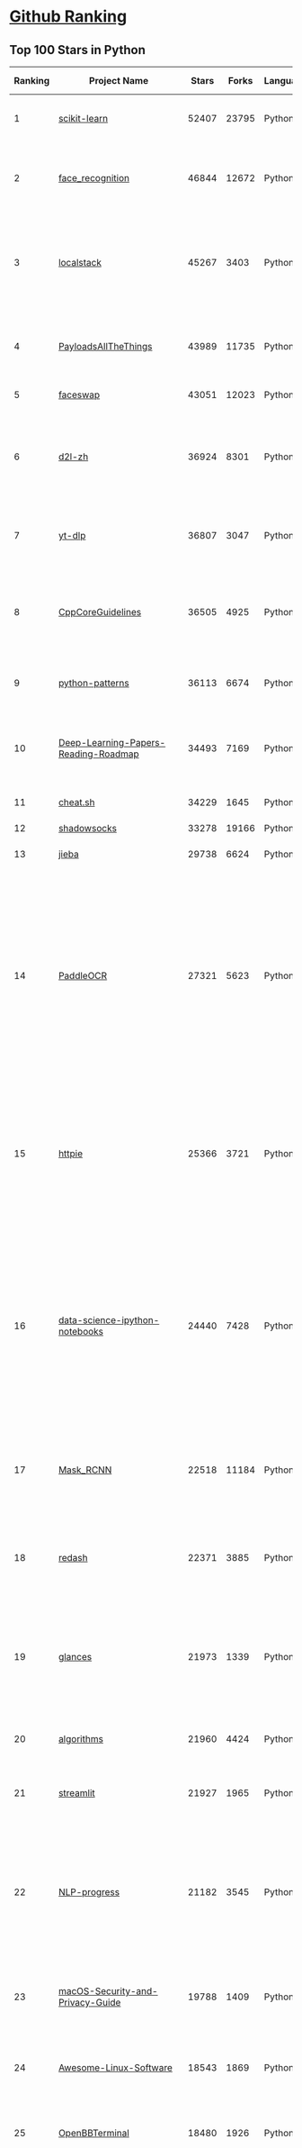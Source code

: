 [Github Ranking](../README.md)
==========

## Top 100 Stars in Python

| Ranking | Project Name | Stars | Forks | Language | Open Issues | Description | Last Commit |
| ------- | ------------ | ----- | ----- | -------- | ----------- | ----------- | ----------- |
| 1 | [scikit-learn](https://github.com/scikit-learn/scikit-learn) | 52407 | 23795 | Python | 1546 | scikit-learn: machine learning in Python | 2022-12-27T01:01:01Z |
| 2 | [face_recognition](https://github.com/ageitgey/face_recognition) | 46844 | 12672 | Python | 673 | The world's simplest facial recognition api for Python and the command line | 2022-12-26T20:27:40Z |
| 3 | [localstack](https://github.com/localstack/localstack) | 45267 | 3403 | Python | 288 | 💻  A fully functional local AWS cloud stack. Develop and test your cloud & Serverless apps offline! | 2022-12-26T22:52:20Z |
| 4 | [PayloadsAllTheThings](https://github.com/swisskyrepo/PayloadsAllTheThings) | 43989 | 11735 | Python | 0 | A list of useful payloads and bypass for Web Application Security and Pentest/CTF | 2022-12-16T13:03:54Z |
| 5 | [faceswap](https://github.com/deepfakes/faceswap) | 43051 | 12023 | Python | 16 | Deepfakes Software For All | 2022-12-20T16:03:25Z |
| 6 | [d2l-zh](https://github.com/d2l-ai/d2l-zh) | 36924 | 8301 | Python | 0 | 《动手学深度学习》：面向中文读者、能运行、可讨论。中英文版被60多个国家的400多所大学用于教学。 | 2022-12-14T02:17:31Z |
| 7 | [yt-dlp](https://github.com/yt-dlp/yt-dlp) | 36807 | 3047 | Python | 790 | A youtube-dl fork with additional features and fixes | 2022-12-27T01:28:54Z |
| 8 | [CppCoreGuidelines](https://github.com/isocpp/CppCoreGuidelines) | 36505 | 4925 | Python | 194 | The C++ Core Guidelines are a set of tried-and-true guidelines, rules, and best practices about coding in C++ | 2022-12-23T13:57:36Z |
| 9 | [python-patterns](https://github.com/faif/python-patterns) | 36113 | 6674 | Python | 9 | A collection of design patterns/idioms in Python | 2022-08-21T11:22:06Z |
| 10 | [Deep-Learning-Papers-Reading-Roadmap](https://github.com/floodsung/Deep-Learning-Papers-Reading-Roadmap) | 34493 | 7169 | Python | 48 | Deep Learning papers reading roadmap for anyone who are eager to learn this amazing tech! | 2022-11-27T13:18:32Z |
| 11 | [cheat.sh](https://github.com/chubin/cheat.sh) | 34229 | 1645 | Python | 98 | the only cheat sheet you need | 2022-12-14T00:11:31Z |
| 12 | [shadowsocks](https://github.com/shadowsocks/shadowsocks) | 33278 | 19166 | Python | 0 | None | 2022-11-27T06:10:06Z |
| 13 | [jieba](https://github.com/fxsjy/jieba) | 29738 | 6624 | Python | 603 | 结巴中文分词 | 2022-07-17T00:34:33Z |
| 14 | [PaddleOCR](https://github.com/PaddlePaddle/PaddleOCR) | 27321 | 5623 | Python | 1265 | Awesome multilingual OCR toolkits based on PaddlePaddle (practical ultra lightweight OCR system, support 80+ languages recognition, provide data annotation and synthesis tools, support training and deployment among server, mobile, embedded and IoT devices) | 2022-12-26T13:06:19Z |
| 15 | [httpie](https://github.com/httpie/httpie) | 25366 | 3721 | Python | 121 | 🥧 HTTPie for Terminal — modern, user-friendly command-line HTTP client for the API era. JSON support, colors, sessions, downloads, plugins & more. | 2022-12-21T14:02:41Z |
| 16 | [data-science-ipython-notebooks](https://github.com/donnemartin/data-science-ipython-notebooks) | 24440 | 7428 | Python | 12 | Data science Python notebooks: Deep learning (TensorFlow, Theano, Caffe, Keras), scikit-learn, Kaggle, big data (Spark, Hadoop MapReduce, HDFS), matplotlib, pandas, NumPy, SciPy, Python essentials, AWS, and various command lines. | 2022-10-12T07:18:27Z |
| 17 | [Mask_RCNN](https://github.com/matterport/Mask_RCNN) | 22518 | 11184 | Python | 1810 | Mask R-CNN for object detection and instance segmentation on Keras and TensorFlow | 2022-12-01T13:49:38Z |
| 18 | [redash](https://github.com/getredash/redash) | 22371 | 3885 | Python | 507 | Make Your Company Data Driven. Connect to any data source, easily visualize, dashboard and share your data. | 2022-12-22T05:22:45Z |
| 19 | [glances](https://github.com/nicolargo/glances) | 21973 | 1339 | Python | 242 | Glances an Eye on your system. A top/htop alternative for GNU/Linux, BSD, Mac OS and Windows operating systems. | 2022-12-24T05:26:09Z |
| 20 | [algorithms](https://github.com/keon/algorithms) | 21960 | 4424 | Python | 59 | Minimal examples of data structures and algorithms in Python | 2022-12-25T14:36:59Z |
| 21 | [streamlit](https://github.com/streamlit/streamlit) | 21927 | 1965 | Python | 566 | Streamlit — The fastest way to build data apps in Python | 2022-12-26T10:47:33Z |
| 22 | [NLP-progress](https://github.com/sebastianruder/NLP-progress) | 21182 | 3545 | Python | 32 | Repository to track the progress in Natural Language Processing (NLP), including the datasets and the current state-of-the-art for the most common NLP tasks. | 2022-12-01T13:01:59Z |
| 23 | [macOS-Security-and-Privacy-Guide](https://github.com/drduh/macOS-Security-and-Privacy-Guide) | 19788 | 1409 | Python | 11 | Guide to securing and improving privacy on macOS | 2022-12-26T19:09:54Z |
| 24 | [Awesome-Linux-Software](https://github.com/luong-komorebi/Awesome-Linux-Software) | 18543 | 1869 | Python | 8 | A list of awesome applications, software, tools and other materials for Linux distros.  | 2022-12-04T09:57:34Z |
| 25 | [OpenBBTerminal](https://github.com/OpenBB-finance/OpenBBTerminal) | 18480 | 1926 | Python | 203 | Investment Research for Everyone, Anywhere. | 2022-12-26T16:19:30Z |
| 26 | [30-Days-Of-Python](https://github.com/Asabeneh/30-Days-Of-Python) | 17429 | 3994 | Python | 57 | 30 days of Python programming challenge is a step-by-step guide to learn the Python programming language in 30 days. This challenge may take more than100 days, follow your own pace.  | 2022-12-21T12:36:27Z |
| 27 | [PythonRobotics](https://github.com/AtsushiSakai/PythonRobotics) | 17125 | 5407 | Python | 18 | Python sample codes for robotics algorithms. | 2022-12-26T23:04:49Z |
| 28 | [proxy_pool](https://github.com/jhao104/proxy_pool) | 16753 | 4410 | Python | 225 | Python爬虫代理IP池(proxy pool) | 2022-12-18T10:20:01Z |
| 29 | [ddia](https://github.com/Vonng/ddia) | 16439 | 3587 | Python | 1 | 《Designing Data-Intensive Application》DDIA中文翻译 | 2022-12-19T09:42:37Z |
| 30 | [pytorch_geometric](https://github.com/pyg-team/pytorch_geometric) | 16426 | 3001 | Python | 613 | Graph Neural Network Library for PyTorch | 2022-12-27T00:25:21Z |
| 31 | [d2l-en](https://github.com/d2l-ai/d2l-en) | 15950 | 3474 | Python | 54 | Interactive deep learning book with multi-framework code, math, and discussions. Adopted at 400 universities from 60 countries including Stanford, MIT, Harvard, and Cambridge. | 2022-12-24T17:20:06Z |
| 32 | [avatarify-python](https://github.com/alievk/avatarify-python) | 15306 | 2361 | Python | 143 | Avatars for Zoom, Skype and other video-conferencing apps. | 2022-12-03T23:21:54Z |
| 33 | [faker](https://github.com/joke2k/faker) | 15192 | 1709 | Python | 11 | Faker is a Python package that generates fake data for you. | 2022-12-26T01:35:16Z |
| 34 | [Shadowrocket-ADBlock-Rules](https://github.com/h2y/Shadowrocket-ADBlock-Rules) | 14239 | 2294 | Python | 69 | 提供多款 Shadowrocket 规则，带广告过滤功能。用于 iOS 未越狱设备选择性地自动翻墙。 | 2021-04-12T16:11:40Z |
| 35 | [twint](https://github.com/twintproject/twint) | 14208 | 2436 | Python | 520 | An advanced Twitter scraping & OSINT tool written in Python that doesn't use Twitter's API, allowing you to scrape a user's followers, following, Tweets and more while evading most API limitations. | 2022-05-19T19:33:04Z |
| 36 | [learn-python](https://github.com/trekhleb/learn-python) | 13807 | 2245 | Python | 4 | 📚 Playground and cheatsheet for learning Python. Collection of Python scripts that are split by topics and contain code examples with explanations. | 2022-10-22T19:56:52Z |
| 37 | [fabric](https://github.com/fabric/fabric) | 13776 | 1913 | Python | 403 | Simple, Pythonic remote execution and deployment. | 2022-12-05T13:55:18Z |
| 38 | [deep-learning-for-image-processing](https://github.com/WZMIAOMIAO/deep-learning-for-image-processing) | 13525 | 6048 | Python | 13 | deep learning for image processing including classification and object-detection etc. | 2022-11-20T03:52:47Z |
| 39 | [baselines](https://github.com/openai/baselines) | 13404 | 4453 | Python | 404 | OpenAI Baselines: high-quality implementations of reinforcement learning algorithms | 2022-06-16T12:24:07Z |
| 40 | [aws-cli](https://github.com/aws/aws-cli) | 13264 | 3529 | Python | 382 | Universal Command Line Interface for Amazon Web Services | 2022-12-26T21:44:49Z |
| 41 | [imgaug](https://github.com/aleju/imgaug) | 13196 | 2335 | Python | 275 | Image augmentation for machine learning experiments. | 2022-06-15T13:04:48Z |
| 42 | [insightface](https://github.com/deepinsight/insightface) | 13165 | 4095 | Python | 1168 | State-of-the-art 2D and 3D Face Analysis Project | 2022-12-20T12:54:56Z |
| 43 | [DeDRM_tools](https://github.com/apprenticeharper/DeDRM_tools) | 13153 | 1290 | Python | 774 | DeDRM tools for ebooks | 2022-12-23T09:45:09Z |
| 44 | [aiohttp](https://github.com/aio-libs/aiohttp) | 13133 | 1841 | Python | 372 | Asynchronous HTTP client/server framework for asyncio and Python | 2022-12-26T21:47:33Z |
| 45 | [GHunt](https://github.com/mxrch/GHunt) | 13068 | 1093 | Python | 2 | 🕵️‍♂️ Offensive Google framework. | 2022-12-13T21:10:08Z |
| 46 | [pyecharts](https://github.com/pyecharts/pyecharts) | 13050 | 2751 | Python | 7 | 🎨 Python Echarts Plotting Library | 2022-12-27T01:33:36Z |
| 47 | [the-gan-zoo](https://github.com/hindupuravinash/the-gan-zoo) | 12855 | 2449 | Python | 16 | A list of all named GANs! | 2022-12-08T02:56:19Z |
| 48 | [erpnext](https://github.com/frappe/erpnext) | 12422 | 5038 | Python | 1091 | Free and Open Source Enterprise Resource Planning (ERP) | 2022-12-27T02:06:42Z |
| 49 | [speedtest-cli](https://github.com/sivel/speedtest-cli) | 12415 | 1845 | Python | 0 | Command line interface for testing internet bandwidth using speedtest.net | 2022-12-22T08:18:51Z |
| 50 | [networkx](https://github.com/networkx/networkx) | 11984 | 2810 | Python | 178 | Network Analysis in Python | 2022-12-26T16:05:12Z |
| 51 | [walle-web](https://github.com/meolu/walle-web) | 11574 | 2740 | Python | 380 | walle - 瓦力 Devops开源项目代码部署平台 | 2022-01-06T22:27:38Z |
| 52 | [XSStrike](https://github.com/s0md3v/XSStrike) | 11023 | 1686 | Python | 43 | Most advanced XSS scanner. | 2022-09-22T09:54:38Z |
| 53 | [fashion-mnist](https://github.com/zalandoresearch/fashion-mnist) | 10483 | 2720 | Python | 26 | A MNIST-like fashion product database. Benchmark :point_down:  | 2022-06-13T20:36:21Z |
| 54 | [tutorials](https://github.com/MorvanZhou/tutorials) | 10408 | 5673 | Python | 11 | 机器学习相关教程 | 2020-12-22T22:02:58Z |
| 55 | [chinese-xinhua](https://github.com/pwxcoo/chinese-xinhua) | 9809 | 2334 | Python | 25 | :orange_book: 中华新华字典数据库。包括歇后语，成语，词语，汉字。 | 2022-12-09T13:45:45Z |
| 56 | [httpx](https://github.com/encode/httpx) | 9806 | 647 | Python | 28 | A next generation HTTP client for Python. 🦋 | 2022-12-26T08:31:48Z |
| 57 | [pwntools](https://github.com/Gallopsled/pwntools) | 9789 | 1565 | Python | 111 | CTF framework and exploit development library | 2022-12-06T22:45:22Z |
| 58 | [q](https://github.com/harelba/q) | 9727 | 404 | Python | 81 | q - Run SQL directly on delimited files and multi-file sqlite databases | 2022-12-07T11:16:54Z |
| 59 | [eat_tensorflow2_in_30_days](https://github.com/lyhue1991/eat_tensorflow2_in_30_days) | 9678 | 2455 | Python | 24 | Tensorflow2.0 🍎🍊 is delicious, just eat it! 😋😋 | 2022-09-22T03:18:54Z |
| 60 | [alphafold](https://github.com/deepmind/alphafold) | 9675 | 1665 | Python | 139 | Open source code for AlphaFold. | 2022-12-24T14:09:37Z |

